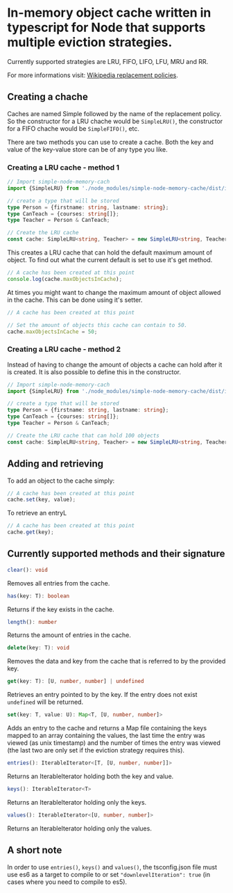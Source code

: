 # In-memory object cache written in typescript for Node that supports multiple eviction strategies.

Currently supported strategies are LRU, FIFO, LIFO, LFU, MRU and RR.

For more informations visit: 
[Wikipedia replacement policies](https://en.wikipedia.org/wiki/Cache_replacement_policies "Wikipedia").

## Creating a chache
Caches are named Simple followed by the name of the replacement policy. So the constructor for a LRU chache would be `SimpleLRU()`, the constructor for a FIFO chache would be `SimpleFIFO()`, etc.

There are two methods you can use to create a cache. Both the key and value of the key-value store can be of any type you like.

### Creating a LRU cache - method 1

```typescript
// Import simple-node-memory-cach
import {SimpleLRU} from './node_modules/simple-node-memory-cache/dist/index';

// create a type that will be stored
type Person = {firstname: string, lastname: string};
type CanTeach = {courses: string[]};
type Teacher = Person & CanTeach;

// Create the LRU cache
const cache: SimpleLRU<string, Teacher> = new SimpleLRU<string, Teacher>() 
```

This creates a LRU cache that can hold the default maximum amount of object. To find out what the current default is set to use it's get method.

```typescript
// A cache has been created at this point 
console.log(cache.maxObjectsInCache);
```

At times you might want to change the maximum amount of object allowed in the cache. This can be done using it's setter.

```typescript
// A cache has been created at this point 

// Set the amount of objects this cache can contain to 50.
cache.maxObjectsInCache = 50;
```

### Creating a LRU cache - method 2

Instead of having to change the amount of objects a cache can hold after it is created. It is also possible to define this in the constructor.

```typescript
// Import simple-node-memory-cach
import {SimpleLRU} from './node_modules/simple-node-memory-cache/dist/index';

// create a type that will be stored
type Person = {firstname: string, lastname: string};
type CanTeach = {courses: string[]};
type Teacher = Person & CanTeach;

// Create the LRU cache that can hold 100 objects
const cache: SimpleLRU<string, Teacher> = new SimpleLRU<string, Teacher>(100) 
```

## Adding and retrieving

To add an object to the cache simply:
```typescript
// A cache has been created at this point
cache.set(key, value);
```
To retrieve an entryL
```typescript
// A cache has been created at this point
cache.get(key);
```

## Currently supported methods and their signature
```typescript
clear(): void
```
Removes all entries from the cache.
```typescript
has(key: T): boolean
```
Returns if the key exists in the cache.
```typescript
length(): number
```
Returns the amount of entries in the cache.
```typescript
delete(key: T): void
```
Removes the data and key from the cache that is referred to by the provided key.
```typescript
get(key: T): [U, number, number] | undefined
```
Retrieves an entry pointed to by the key. If the entry does not exist `undefined` will be returned.
```typescript
set(key: T, value: U): Map<T, [U, number, number]>
```
Adds an entry to the cache and returns a Map file containing the keys mapped to an array containing the values, the last time the entry was viewed (as unix timestamp) and the number of times the entry was viewed (the last two are only set if the eviction strategy requires this).
```typescript
entries(): IterableIterator<[T, [U, number, number]]>
```
Returns an IterableIterator holding both the key and value.
```typescript
keys(): IterableIterator<T>
```
Returns an IterableIterator holding only the keys.
```typescript
values(): IterableIterator<[U, number, number]>
```
Returns an IterableIterator holding only the values.

## A short note

In order to use `entries()`, `keys()` and `values()`, the tsconfig.json file must use es6 as a target to compile to or set `"downlevelIteration": true` (in cases where you need to compile to es5).